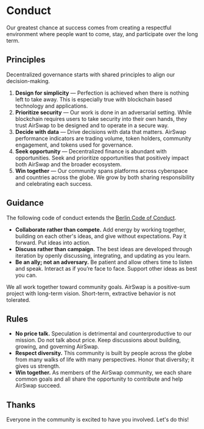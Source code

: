 # Conduct

Our greatest chance at success comes from creating a respectful environment where people want to come, stay, and participate over the long term.

## Principles

Decentralized governance starts with shared principles to align our decision-making.

1. **Design for simplicity** — Perfection is achieved when there is nothing left to take away. This is especially true with blockchain based technology and applications.
2. **Prioritize security** — Our work is done in an adversarial setting. While blockchain requires users to take security into their own hands, they trust AirSwap to be designed and to operate in a secure way.
3. **Decide with data** — Drive decisions with data that matters. AirSwap performance indicators are trading volume, token holders, community engagement, and tokens used for governance.
4. **Seek opportunity** — Decentralized finance is abundant with opportunities. Seek and prioritize opportunities that positively impact both AirSwap and the broader ecosystem.
5. **Win together** — Our community spans platforms across cyberspace and countries across the globe. We grow by both sharing responsibility and celebrating each success.


## Guidance

The following code of conduct extends the [Berlin Code of Conduct](https://berlincodeofconduct.org/).

- **Collaborate rather than compete.** Add energy by working together, building on each other's ideas, and give without expectations. Pay it forward. Put ideas into action.
- **Discuss rather than campaign.** The best ideas are developed through iteration by openly discussing, integrating, and updating as you learn.
- **Be an ally; not an adversary.** Be patient and allow others time to listen and speak. Interact as if you’re face to face. Support other ideas as best you can.

We all work together toward community goals. AirSwap is a positive-sum project with long-term vision. Short-term, extractive behavior is not tolerated.

## Rules

- **No price talk.** Speculation is detrimental and counterproductive to our mission. Do not talk about price. Keep discussions about building, growing, and governing AirSwap.
- **Respect diversity.** This community is built by people across the globe from many walks of life with many perspectives. Honor that diversity; it gives us strength.
- **Win together.** As members of the AirSwap community, we each share common goals and all share the opportunity to contribute and help AirSwap succeed.

## Thanks

Everyone in the community is excited to have you involved. Let's do this!
